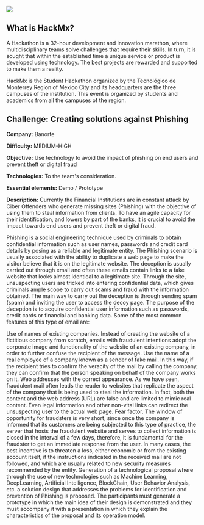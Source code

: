 ![](https://hackmx.mx/images/hackmx-facebook.png)

## What is HackMx?

A Hackathon is a 32-hour development and innovation marathon, where multidisciplinary teams solve challenges that require their skills. In turn, it is sought that within the established time a unique service or product is developed using technology. The best projects are rewarded and supported to make them a reality.

HackMx is the Student Hackathon organized by the Tecnológico de Monterrey Region of Mexico City and its headquarters are the three campuses of the institution. This event is organized by students and academics from all the campuses of the region.

## Challenge: Creating solutions against Phishing


**Company:** Banorte

**Difficulty:** MEDIUM-HIGH

**Objective:** Use technology to avoid the impact of phishing on end users and prevent theft or digital fraud

**Technologies:** To the team's consideration.

**Essential elements:** Demo / Prototype

**Description:** Currently the Financial Institutions are in constant attack by Ciber Offenders who generate missing sites (Phishing) with the objective of using them to steal information from clients. To have an agile capacity for their identification, and lowers by part of the banks, it is crucial to avoid the impact towards end users and prevent theft or digital fraud.

Phishing is a social engineering technique used by criminals to obtain confidential information such as user names, passwords and credit card details by posing as a reliable and legitimate entity.
The Phishing scenario is usually associated with the ability to duplicate a web page to make the visitor believe that it is on the legitimate website. The deception is usually carried out through email and often these emails contain links to a fake website that looks almost identical to a legitimate site. Through the site, unsuspecting users are tricked into entering confidential data, which gives criminals ample scope to carry out scams and fraud with the information obtained.
The main way to carry out the deception is through sending spam (spam) and inviting the user to access the decoy page. The purpose of the deception is to acquire confidential user information such as passwords, credit cards or financial and banking data.
Some of the most common features of this type of email are:

Use of names of existing companies. Instead of creating the website of a fictitious company from scratch, emails with fraudulent intentions adopt the corporate image and functionality of the website of an existing company, in order to further confuse the recipient of the message.
Use the name of a real employee of a company known as a sender of fake mail. In this way, if the recipient tries to confirm the veracity of the mail by calling the company, they can confirm that the person speaking on behalf of the company works on it.
Web addresses with the correct appearance. As we have seen, fraudulent mail often leads the reader to websites that replicate the aspect of the company that is being used to steal the information. In fact, both the content and the web address (URL) are false and are limited to mimic real content. Even legal information and other non-vital links can redirect the unsuspecting user to the actual web page.
Fear factor. The window of opportunity for fraudsters is very short, since once the company is informed that its customers are being subjected to this type of practice, the server that hosts the fraudulent website and serves to collect information is closed in the interval of a few days, therefore, it is fundamental for the fraudster to get an immediate response from the user. In many cases, the best incentive is to threaten a loss, either economic or from the existing account itself, if the instructions indicated in the received mail are not followed, and which are usually related to new security measures recommended by the entity.
Generation of a technological proposal where through the use of new technologies such as Machine Learning, DeepLearning, Artificial Intelligence, BlockChain, User Behavior Analysis, etc. a solution design that addresses the problems for identification and prevention of Phishing is proposed.
The participants must generate a prototype in which the main idea of ​​their design is demonstrated and they must accompany it with a presentation in which they explain the characteristics of the proposal and its operation model.